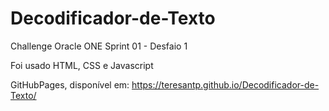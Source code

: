 # Decodificador-de-Texto
Challenge Oracle ONE Sprint 01 - Desfaio 1 

Foi usado HTML, CSS e Javascript

GitHubPages, disponível em: https://teresantp.github.io/Decodificador-de-Texto/
